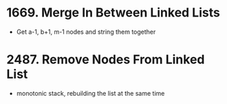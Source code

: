 # 1669. Merge In Between Linked Lists
* Get a-1, b+1, m-1 nodes and string them together

# 2487. Remove Nodes From Linked List
* monotonic stack, rebuilding the list at the same time

